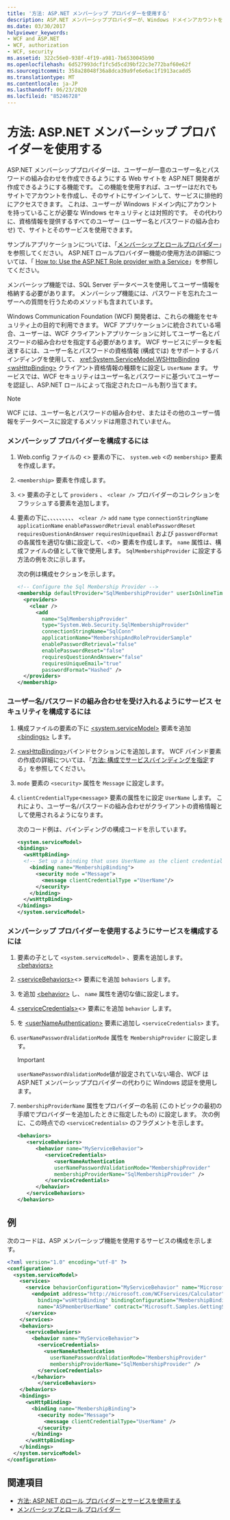 ```yaml
---
title: '方法: ASP.NET メンバーシップ プロバイダーを使用する'
description: ASP.NET メンバーシッププロバイダーが、Windows ドメインアカウントを使用せずにアクセスするためのユーザー名とパスワードを作成できる web サイトをどのようにサポートするかについて説明します。
ms.date: 03/30/2017
helpviewer_keywords:
- WCF and ASP.NET
- WCF, authorization
- WCF, security
ms.assetid: 322c56e0-938f-4f19-a981-7b6530045b90
ms.openlocfilehash: 6d527993dcf1fc5d5cd39bf22c3e772baf60e62f
ms.sourcegitcommit: 358a28048f36a8dca39a9fe6e6ac1f1913acadd5
ms.translationtype: MT
ms.contentlocale: ja-JP
ms.lasthandoff: 06/23/2020
ms.locfileid: "85246728"
---
```

# <a name="how-to-use-the-aspnet-membership-provider"></a>方法: ASP.NET メンバーシップ プロバイダーを使用する

ASP.NET メンバーシッププロバイダーは、ユーザーが一意のユーザー名とパスワードの組み合わせを作成できるようにする Web サイトを ASP.NET 開発者が作成できるようにする機能です。 この機能を使用すれば、ユーザーはだれでもサイトでアカウントを作成し、そのサイトにサインインして、サービスに排他的にアクセスできます。 これは、ユーザーが Windows ドメイン内にアカウントを持っていることが必要な Windows セキュリティとは対照的です。 その代わりに、資格情報を提供するすべてのユーザー (ユーザー名とパスワードの組み合わせ) で、サイトとそのサービスを使用できます。

サンプルアプリケーションについては、「[メンバーシップとロールプロバイダー](../samples/membership-and-role-provider.md)」を参照してください。 ASP.NET ロールプロバイダー機能の使用方法の詳細については、「 [How to: Use the ASP.NET Role provider with a Service](how-to-use-the-aspnet-role-provider-with-a-service.md)」を参照してください。

メンバーシップ機能では、SQL Server データベースを使用してユーザー情報を格納する必要があります。 メンバーシップ機能には、パスワードを忘れたユーザーへの質問を行うためのメソッドも含まれています。

Windows Communication Foundation (WCF) 開発者は、これらの機能をセキュリティ上の目的で利用できます。 WCF アプリケーションに統合されている場合、ユーザーは、WCF クライアントアプリケーションに対してユーザー名とパスワードの組み合わせを指定する必要があります。 WCF サービスにデータを転送するには、ユーザー名とパスワードの資格情報 (構成では) をサポートするバインディングを使用して、 <xref:System.ServiceModel.WSHttpBinding> [\<wsHttpBinding>](../../configure-apps/file-schema/wcf/wshttpbinding.md) クライアント資格情報の種類をに設定し `UserName` ます。 サービスでは、WCF セキュリティはユーザー名とパスワードに基づいてユーザーを認証し、ASP.NET ロールによって指定されたロールも割り当てます。

> [!NOTE]
> WCF には、ユーザー名とパスワードの組み合わせ、またはその他のユーザー情報をデータベースに設定するメソッドは用意されていません。

### <a name="to-configure-the-membership-provider"></a>メンバーシップ プロバイダーを構成するには

1. Web.config ファイルの <> 要素の下に、 `system.web` <の `membership`> 要素を作成します。

2. `<membership>` 要素を作成します。

3. <> 要素の子として `providers` 、 `<clear />` プロバイダーのコレクションをフラッシュする要素を追加します。

4. 要素の下に、、、、、、、、、 `<clear />` `add` `name` `type` `connectionStringName` `applicationName` `enablePasswordRetrieval` `enablePasswordReset` `requiresQuestionAndAnswer` `requiresUniqueEmail` および `passwordFormat` の各属性を適切な値に設定して、<の> 要素を作成します。 `name` 属性は、構成ファイルの値として後で使用します。 `SqlMembershipProvider` に設定する方法の例を次に示します。

    次の例は構成セクションを示します。

    ```xml
    <!-- Configure the Sql Membership Provider -->
    <membership defaultProvider="SqlMembershipProvider" userIsOnlineTimeWindow="15">
      <providers>
        <clear />
          <add
            name="SqlMembershipProvider"
            type="System.Web.Security.SqlMembershipProvider"
            connectionStringName="SqlConn"
            applicationName="MembershipAndRoleProviderSample"
            enablePasswordRetrieval="false"
            enablePasswordReset="false"
            requiresQuestionAndAnswer="false"
            requiresUniqueEmail="true"
            passwordFormat="Hashed" />
      </providers>
    </membership>
    ```

### <a name="to-configure-service-security-to-accept-the-user-namepassword-combination"></a>ユーザー名/パスワードの組み合わせを受け入れるようにサービス セキュリティを構成するには

1. 構成ファイルの要素の下に [\<system.serviceModel>](../../configure-apps/file-schema/wcf/system-servicemodel.md) 要素を追加 [\<bindings>](../../configure-apps/file-schema/wcf/bindings.md) します。

2. [\<wsHttpBinding>](../../configure-apps/file-schema/wcf/wshttpbinding.md)バインドセクションにを追加します。 WCF バインド要素の作成の詳細については、「[方法: 構成でサービスバインディングを指定](../how-to-specify-a-service-binding-in-configuration.md)する」を参照してください。

3. `mode` 要素の `<security>` 属性を `Message` に設定します。

4. `clientCredentialType`<`message`> 要素の属性をに設定 `UserName` します。 これにより、ユーザー名/パスワードの組み合わせがクライアントの資格情報として使用されるようになります。

    次のコード例は、バインディングの構成コードを示しています。

    ```xml
    <system.serviceModel>
    <bindings>
      <wsHttpBinding>
      <!-- Set up a binding that uses UserName as the client credential type -->
        <binding name="MembershipBinding">
          <security mode ="Message">
            <message clientCredentialType ="UserName"/>
          </security>
        </binding>
      </wsHttpBinding>
    </bindings>
    </system.serviceModel>
    ```

### <a name="to-configure-a-service-to-use-the-membership-provider"></a>メンバーシップ プロバイダーを使用するようにサービスを構成するには

1. 要素の子として `<system.serviceModel>` 、要素を追加します。 [\<behaviors>](../../configure-apps/file-schema/wcf/behaviors.md)

2. [\<serviceBehaviors>](../../configure-apps/file-schema/wcf/servicebehaviors.md)<> 要素にを追加 `behaviors` します。

3. を追加 [\<behavior>](../../configure-apps/file-schema/wcf/behavior-of-endpointbehaviors.md) し、 `name` 属性を適切な値に設定します。

4. [\<serviceCredentials>](../../configure-apps/file-schema/wcf/servicecredentials.md)<> 要素にを追加 `behavior` します。

5. を [\<userNameAuthentication>](../../configure-apps/file-schema/wcf/usernameauthentication.md) 要素に追加し `<serviceCredentials>` ます。

6. `userNamePasswordValidationMode` 属性を `MembershipProvider` に設定します。

    > [!IMPORTANT]
    > `userNamePasswordValidationMode`値が設定されていない場合、WCF は ASP.NET メンバーシッププロバイダーの代わりに Windows 認証を使用します。

7. `membershipProviderName` 属性をプロバイダーの名前 (このトピックの最初の手順でプロバイダーを追加したときに指定したもの) に設定します。 次の例に、この時点での `<serviceCredentials>` のフラグメントを示します。

    ```xml
    <behaviors>
       <serviceBehaviors>
          <behavior name="MyServiceBehavior">
             <serviceCredentials>
                <userNameAuthentication
                userNamePasswordValidationMode="MembershipProvider"
                membershipProviderName="SqlMembershipProvider" />
             </serviceCredentials>
          </behavior>
       </serviceBehaviors>
    </behaviors>
    ```

## <a name="example"></a>例

次のコードは、ASP メンバーシップ機能を使用するサービスの構成を示します。

```xml
<?xml version="1.0" encoding="utf-8" ?>
<configuration>
  <system.serviceModel>
    <services>
      <service behaviorConfiguration="MyServiceBehavior" name="Microsoft.Samples.GettingStarted.CalculatorService">
        <endpoint address="http://microsoft.com/WCFservices/Calculator"
          binding="wsHttpBinding" bindingConfiguration="MembershipBinding"
          name="ASPmemberUserName" contract="Microsoft.Samples.GettingStarted.ICalculator" />
      </service>
    </services>
    <behaviors>
      <serviceBehaviors>
        <behavior name="MyServiceBehavior">
          <serviceCredentials>
            <userNameAuthentication
              userNamePasswordValidationMode="MembershipProvider"
              membershipProviderName="SqlMembershipProvider" />
          </serviceCredentials>
        </behavior>
          </serviceBehaviors>
    </behaviors>
    <bindings>
      <wsHttpBinding>
        <binding name="MembershipBinding">
          <security mode="Message">
            <message clientCredentialType="UserName" />
          </security>
        </binding>
      </wsHttpBinding>
    </bindings>
  </system.serviceModel>
</configuration>
```

## <a name="see-also"></a>関連項目

- [方法: ASP.NET のロール プロバイダーとサービスを使用する](how-to-use-the-aspnet-role-provider-with-a-service.md)
- [メンバーシップとロール プロバイダー](../samples/membership-and-role-provider.md)
